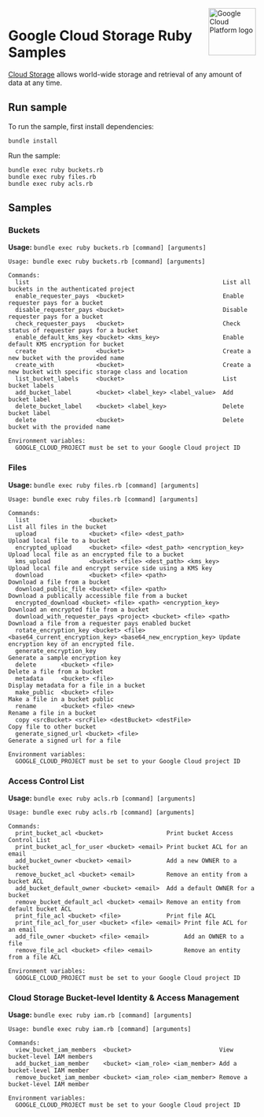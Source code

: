 <img src="https://avatars2.githubusercontent.com/u/2810941?v=3&s=96" alt="Google Cloud Platform logo" title="Google Cloud Platform" align="right" height="96" width="96"/>

# Google Cloud Storage Ruby Samples

[Cloud Storage][storage_docs] allows world-wide storage and retrieval of any
amount of data at any time.

[storage_docs]: https://cloud.google.com/storage/docs/

## Run sample

To run the sample, first install dependencies:

    bundle install

Run the sample:

    bundle exec ruby buckets.rb
    bundle exec ruby files.rb
    bundle exec ruby acls.rb

## Samples

### Buckets

**Usage:** `bundle exec ruby buckets.rb [command] [arguments]`

```
Usage: bundle exec ruby buckets.rb [command] [arguments]

Commands:
  list                                                       List all buckets in the authenticated project
  enable_requester_pays  <bucket>                            Enable requester pays for a bucket
  disable_requester_pays <bucket>                            Disable requester pays for a bucket
  check_requester_pays   <bucket>                            Check status of requester pays for a bucket
  enable_default_kms_key <bucket> <kms_key>                  Enable default KMS encryption for bucket
  create                 <bucket>                            Create a new bucket with the provided name
  create_with            <bucket>                            Create a new bucket with specific storage class and location
  list_bucket_labels     <bucket>                            List bucket labels
  add_bucket_label       <bucket> <label_key> <label_value>  Add bucket label
  delete_bucket_label    <bucket> <label_key>                Delete bucket label
  delete                 <bucket>                            Delete bucket with the provided name

Environment variables:
  GOOGLE_CLOUD_PROJECT must be set to your Google Cloud project ID
```

### Files

**Usage:** `bundle exec ruby files.rb [command] [arguments]`

```
Usage: bundle exec ruby files.rb [command] [arguments]

Commands:
  list                 <bucket>                                     List all files in the bucket
  upload               <bucket> <file> <dest_path>                  Upload local file to a bucket
  encrypted_upload     <bucket> <file> <dest_path> <encryption_key> Upload local file as an encrypted file to a bucket
  kms_upload           <bucket> <file> <dest_path> <kms_key>        Upload local file and encrypt service side using a KMS key
  download             <bucket> <file> <path>                       Download a file from a bucket
  download_public_file <bucket> <file> <path>                       Download a publically accessible file from a bucket
  encrypted_download <bucket> <file> <path> <encryption_key>        Download an encrypted file from a bucket
  download_with_requester_pays <project> <bucket> <file> <path>     Download a file from a requester pays enabled bucket
  rotate_encryption_key <bucket> <file> <base64_current_encryption_key> <base64_new_encryption_key> Update encryption key of an encrypted file.
  generate_encryption_key                                           Generate a sample encryption key
  delete       <bucket> <file>                                      Delete a file from a bucket
  metadata     <bucket> <file>                                      Display metadata for a file in a bucket
  make_public  <bucket> <file>                                      Make a file in a bucket public
  rename       <bucket> <file> <new>                                Rename a file in a bucket
  copy <srcBucket> <srcFile> <destBucket> <destFile>                Copy file to other bucket
  generate_signed_url <bucket> <file>                               Generate a signed url for a file

Environment variables:
  GOOGLE_CLOUD_PROJECT must be set to your Google Cloud project ID
```

### Access Control List

**Usage:** `bundle exec ruby acls.rb [command] [arguments]`

```
Usage: bundle exec ruby acls.rb [command] [arguments]

Commands:
  print_bucket_acl <bucket>                  Print bucket Access Control List
  print_bucket_acl_for_user <bucket> <email> Print bucket ACL for an email
  add_bucket_owner <bucket> <email>          Add a new OWNER to a bucket
  remove_bucket_acl <bucket> <email>         Remove an entity from a bucket ACL
  add_bucket_default_owner <bucket> <email>  Add a default OWNER for a bucket
  remove_bucket_default_acl <bucket> <email> Remove an entity from default bucket ACL
  print_file_acl <bucket> <file>             Print file ACL
  print_file_acl_for_user <bucket> <file> <email> Print file ACL for an email
  add_file_owner <bucket> <file> <email>          Add an OWNER to a file
  remove_file_acl <bucket> <file> <email>         Remove an entity from a file ACL

Environment variables:
  GOOGLE_CLOUD_PROJECT must be set to your Google Cloud project ID
```

### Cloud Storage Bucket-level Identity & Access Management

**Usage:** `bundle exec ruby iam.rb [command] [arguments]`

```
Usage: bundle exec ruby iam.rb [command] [arguments]

Commands:
  view_bucket_iam_members  <bucket>                         View bucket-level IAM members
  add_bucket_iam_member    <bucket> <iam_role> <iam_member> Add a bucket-level IAM member
  remove_bucket_iam_member <bucket> <iam_role> <iam_member> Remove a bucket-level IAM member

Environment variables:
  GOOGLE_CLOUD_PROJECT must be set to your Google Cloud project ID
```

